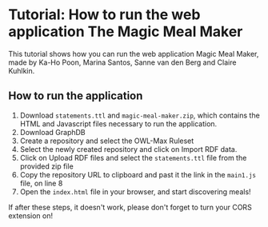 # **Tutorial: How to run the web application The Magic Meal Maker**

This tutorial shows how you can run the web application Magic Meal Maker, made by Ka-Ho Poon, Marina Santos, Sanne van den Berg and Claire Kuhlkin.

## How to run the application

1. Download `statements.ttl` and `magic-meal-maker.zip`, which contains the HTML and Javascript files necessary to run the application.
2. Download GraphDB
3. Create a repository and select the OWL-Max Ruleset 
4. Select the newly created repository and click on Import RDF data.
5. Click on Upload RDF files and select the `statements.ttl` file from the provided zip file
6. Copy the repository URL to clipboard and past it the link in the `main1.js` file, on line 8
7. Open the `index.html` file in your browser, and start discovering meals! 

If after these steps, it doesn't work, please don't forget to turn your CORS extension on!

